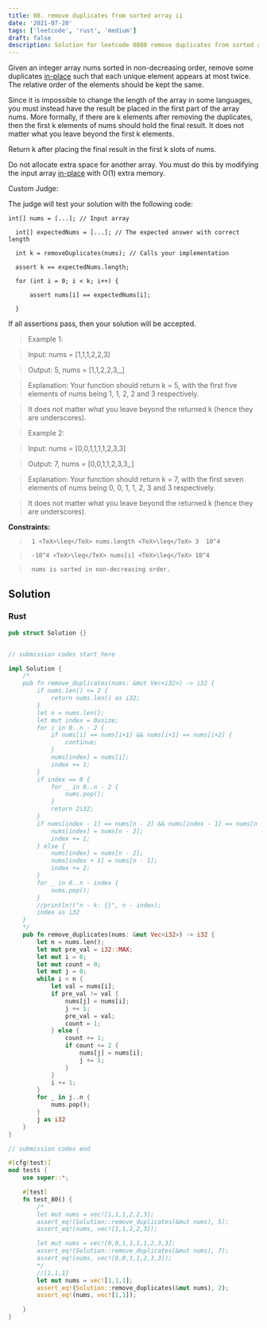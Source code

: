 ```yaml
---
title: 80. remove duplicates from sorted array ii
date: '2021-07-20'
tags: ['leetcode', 'rust', 'medium']
draft: false
description: Solution for leetcode 0080 remove duplicates from sorted array ii
---
```


 

  Given an integer array nums sorted in non-decreasing order, remove some duplicates [in-place](https://en.wikipedia.org/wiki/In-place_algorithm) such that each unique element appears at most twice. The relative order of the elements should be kept the same.

  Since it is impossible to change the length of the array in some languages, you must instead have the result be placed in the first part of the array nums. More formally, if there are k elements after removing the duplicates, then the first k elements of nums should hold the final result. It does not matter what you leave beyond the first k elements.

  Return k after placing the final result in the first k slots of nums.

  Do not allocate extra space for another array. You must do this by modifying the input array [in-place](https://en.wikipedia.org/wiki/In-place_algorithm) with O(1) extra memory.

  Custom Judge:

  The judge will test your solution with the following code:
```
int[] nums = [...]; // Input array

  int[] expectedNums = [...]; // The expected answer with correct length

  int k = removeDuplicates(nums); // Calls your implementation

  assert k == expectedNums.length;

  for (int i = 0; i < k; i++) {

      assert nums[i] == expectedNums[i];

  }
```
If all assertions pass, then your solution will be accepted.

   

 >   Example 1:

  

 >   Input: nums <TeX>=</TeX> [1,1,1,2,2,3]

 >   Output: 5, nums <TeX>=</TeX> [1,1,2,2,3,_]

 >   Explanation: Your function should return k <TeX>=</TeX> 5, with the first five elements of nums being 1, 1, 2, 2 and 3 respectively.

 >   It does not matter what you leave beyond the returned k (hence they are underscores).

  

 >   Example 2:

  

 >   Input: nums <TeX>=</TeX> [0,0,1,1,1,1,2,3,3]

 >   Output: 7, nums <TeX>=</TeX> [0,0,1,1,2,3,3,_,_]

 >   Explanation: Your function should return k <TeX>=</TeX> 7, with the first seven elements of nums being 0, 0, 1, 1, 2, 3 and 3 respectively.

 >   It does not matter what you leave beyond the returned k (hence they are underscores).

  

   

  **Constraints:**

  

 >   	1 <TeX>\leq</TeX> nums.length <TeX>\leq</TeX> 3  10^4

 >   	-10^4 <TeX>\leq</TeX> nums[i] <TeX>\leq</TeX> 10^4

 >   	nums is sorted in non-decreasing order.


## Solution
### Rust
```rust
pub struct Solution {}


// submission codes start here

impl Solution {
    /*
    pub fn remove_duplicates(nums: &mut Vec<i32>) -> i32 {
        if nums.len() <= 2 {
            return nums.len() as i32;
        }
        let n = nums.len();
        let mut index = 0usize;
        for i in 0..n - 2 {
            if nums[i] == nums[i+1] && nums[i+1] == nums[i+2] {
                continue;
            }
            nums[index] = nums[i];
            index += 1;
        }
        if index == 0 {
            for _ in 0..n - 2 {
                nums.pop();
            }    
            return 2i32;
        }
        if nums[index - 1] == nums[n - 2] && nums[index - 1] == nums[n - 1] {
            nums[index] = nums[n - 2];
            index += 1;
        } else {
            nums[index] = nums[n - 2];
            nums[index + 1] = nums[n - 1];
            index += 2;
        }
        for _ in 0..n - index {
            nums.pop();
        }
        //println!("n - k: {}", n - index);
        index as i32
    }
    */
    pub fn remove_duplicates(nums: &mut Vec<i32>) -> i32 {
        let n = nums.len();
        let mut pre_val = i32::MAX;
        let mut i = 0;
        let mut count = 0;
        let mut j = 0;
        while i < n {
            let val = nums[i];
            if pre_val != val {
                nums[j] = nums[i];
                j += 1;
                pre_val = val;
                count = 1;
            } else {
                count += 1;
                if count <= 2 {
                    nums[j] = nums[i];
                    j += 1;
                }
            }
            i += 1;
        }
        for _ in j..n {
            nums.pop();
        }
        j as i32
    }
}

// submission codes end

#[cfg(test)]
mod tests {
    use super::*;

    #[test]
    fn test_80() {
        /*
        let mut nums = vec![1,1,1,2,2,3];
        assert_eq!(Solution::remove_duplicates(&mut nums), 5);
        assert_eq!(nums, vec![1,1,2,2,3]);

        let mut nums = vec![0,0,1,1,1,1,2,3,3];
        assert_eq!(Solution::remove_duplicates(&mut nums), 7);
        assert_eq!(nums, vec![0,0,1,1,2,3,3]);
        */
        //[1,1,1]
        let mut nums = vec![1,1,1];
        assert_eq!(Solution::remove_duplicates(&mut nums), 2);
        assert_eq!(nums, vec![1,1]);

    }
}

```
